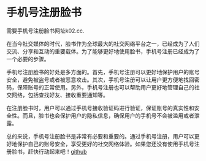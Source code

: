 # 手机号注册脸书

需要手机号注册脸书网址k02.cc.

在当今社交媒体的时代，脸书作为全球最大的社交网络平台之一，已经成为了人们交流、分享和互动的重要载体。为了能够更好地使用脸书，手机号注册已经成为了一个必要的步骤。

手机号注册脸书的好处是多方面的。首先，手机号注册可以更好地保护用户的账号安全，避免被盗号或者被恶意攻击。其次，手机号注册可以让用户更方便地找回密码，保障账号的正常使用。另外，手机号注册也可以帮助用户更好地管理自己的社交网络，包括查找好友、接收重要通知等。

在注册脸书时，用户可以通过手机号接收验证码进行验证，保证账号的真实性和安全性。而且，脸书也会保护用户的隐私信息，确保用户的手机号不会被滥用或者泄露。

总的来说，手机号注册脸书是非常有必要和重要的。通过手机号注册，用户可以更好地保护自己的账号安全，享受更好的社交网络体验。如果您还没有使用手机号注册脸书，赶快行动起来吧！[github](https://github.com)